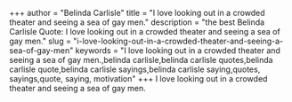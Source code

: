 +++
author = "Belinda Carlisle"
title = "I love looking out in a crowded theater and seeing a sea of gay men."
description = "the best Belinda Carlisle Quote: I love looking out in a crowded theater and seeing a sea of gay men."
slug = "i-love-looking-out-in-a-crowded-theater-and-seeing-a-sea-of-gay-men"
keywords = "I love looking out in a crowded theater and seeing a sea of gay men.,belinda carlisle,belinda carlisle quotes,belinda carlisle quote,belinda carlisle sayings,belinda carlisle saying,quotes, sayings,quote, saying, motivation"
+++
I love looking out in a crowded theater and seeing a sea of gay men.
